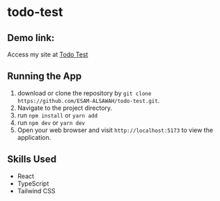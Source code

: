 # todo-test

## Demo link:

Access my site at [Todo Test](https://todo-test-omega.vercel.app/)

## Running the App

1. download or clone the repository by `git clone https://github.com/ESAM-ALSAWAH/todo-test.git`.
2. Navigate to the project directory.
3. run `npm install` or `yarn add`
4. run `npm dev` or `yarn dev`
5. Open your web browser and visit `http://localhost:5173` to view the application.

## Skills Used

- React
- TypeScript
- Tailwind CSS
